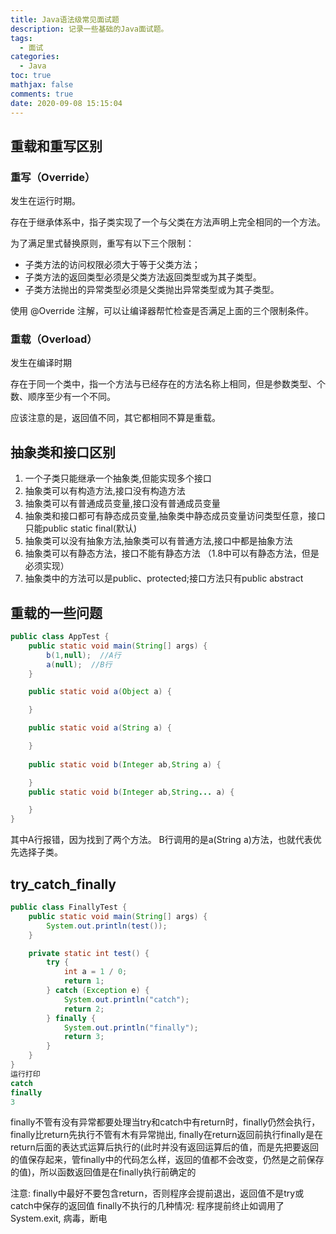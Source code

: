 ```yaml
---
title: Java语法级常见面试题
description: 记录一些基础的Java面试题。
tags:
  - 面试
categories:
  - Java
toc: true
mathjax: false
comments: true
date: 2020-09-08 15:15:04
---
```


## 重载和重写区别

###  重写（Override）

发生在运行时期。

存在于继承体系中，指子类实现了一个与父类在方法声明上完全相同的一个方法。

为了满足里式替换原则，重写有以下三个限制：

- 子类方法的访问权限必须大于等于父类方法；
- 子类方法的返回类型必须是父类方法返回类型或为其子类型。
- 子类方法抛出的异常类型必须是父类抛出异常类型或为其子类型。

使用 @Override 注解，可以让编译器帮忙检查是否满足上面的三个限制条件。

### 重载（Overload）

发生在编译时期

存在于同一个类中，指一个方法与已经存在的方法名称上相同，但是参数类型、个数、顺序至少有一个不同。

应该注意的是，返回值不同，其它都相同不算是重载。

## 抽象类和接口区别

1. 一个子类只能继承一个抽象类,但能实现多个接口 
2. 抽象类可以有构造方法,接口没有构造方法 
3. 抽象类可以有普通成员变量,接口没有普通成员变量 
4. 抽象类和接口都可有静态成员变量,抽象类中静态成员变量访问类型任意，接口只能public static final(默认) 
5. 抽象类可以没有抽象方法,抽象类可以有普通方法,接口中都是抽象方法 
6. 抽象类可以有静态方法，接口不能有静态方法 （1.8中可以有静态方法，但是必须实现）
7. 抽象类中的方法可以是public、protected;接口方法只有public abstract

## 重载的一些问题

```java
public class AppTest {
    public static void main(String[] args) {
        b(1,null);  //A行
        a(null);  //B行
    }

    public static void a(Object a) {

    }

    public static void a(String a) {

    }
    
    public static void b(Integer ab,String a) {

    }
    public static void b(Integer ab,String... a) {

    }
}
```

其中A行报错，因为找到了两个方法。
B行调用的是a(String a)方法，也就代表优先选择子类。

## try_catch_finally

```java
public class FinallyTest {
    public static void main(String[] args) {
        System.out.println(test());
    }

    private static int test() {
        try {
            int a = 1 / 0;
            return 1;
        } catch (Exception e) {
            System.out.println("catch");
            return 2;
        } finally {
            System.out.println("finally");
            return 3;
        }
    }
}
运行打印
catch
finally
3
```

finally不管有没有异常都要处理当try和catch中有return时，finally仍然会执行，finally比return先执行不管有木有异常抛出, finally在return返回前执行finally是在return后面的表达式运算后执行的(此时并没有返回运算后的值，而是先把要返回的值保存起来，管finally中的代码怎么样，返回的值都不会改变，仍然是之前保存的值)，所以函数返回值是在finally执行前确定的

注意: finally中最好不要包含return，否则程序会提前退出，返回值不是try或catch中保存的返回值 finally不执行的几种情况: 程序提前终止如调用了System.exit, 病毒，断电